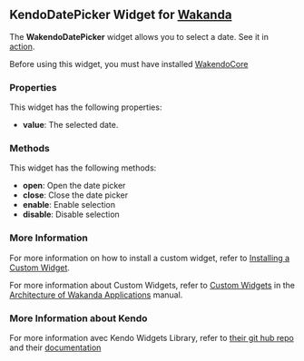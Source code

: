 ## KendoDatePicker Widget for [Wakanda](http://wakanda.org)
The __WakendoDatePicker__ widget allows you to select a date.
See it in [action](http://demos.telerik.com/kendo-ui/web/datepicker/index.html).

Before using this widget, you must have installed [WakendoCore](https://github.com/acoudeyras/WakendoCore)

### Properties
This widget has the following properties:

* __value__: The selected date.

### Methods
This widget has the following methods:

* __open__: Open the date picker
* __close__: Close the date picker
* __enable__: Enable selection
* __disable__: Disable selection

### More Information
For more information on how to install a custom widget, refer to [Installing a Custom Widget](http://doc.wakanda.org/WakandaStudio0/help/Title/en/page3869.html#1027761).

For more information about Custom Widgets, refer to [Custom Widgets](http://doc.wakanda.org/Wakanda0.v5/help/Title/en/page3863.html "Custom Widgets") in the [Architecture of Wakanda Applications](http://doc.wakanda.org/Wakanda0.v5/help/Title/en/page3844.html "Architecture of Wakanda Applications") manual.

### More Information about Kendo

For more information avec Kendo Widgets Library, refer to [their git hub repo](https://github.com/telerik/kendo-ui-core) and their [documentation](http://docs.telerik.com/kendo-ui)
